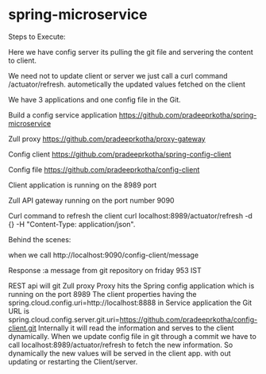 # spring-microservice

Steps to Execute:

Here we have config server its pulling the git file and servering the content to client.

We need not to update client or server we just call a curl command /actuator/refresh. autometically the updated values fetched on the client

We have 3 applications and one config file in the Git.

Build a config service application https://github.com/pradeeprkotha/spring-microservice

Zull proxy https://github.com/pradeeprkotha/proxy-gateway

Config client https://github.com/pradeeprkotha/spring-config-client

Config file https://github.com/pradeeprkotha/config-client

Client application is running on the 8989 port

Zull API gateway running on the port number 9090

Curl command to refresh the client curl localhost:8989/actuator/refresh -d {} -H "Content-Type: application/json".

Behind the scenes:

when we call http://localhost:9090/config-client/message

Response :a message from git repository on friday 953 IST

REST api will git Zull proxy
Proxy hits the Spring config application which is running on the port 8989
The client properties having the spring.cloud.config.uri=http://localhost:8888 in Service application the Git URL is spring.cloud.config.server.git.uri=https://github.com/pradeeprkotha/config-client.git Internally it will read the information and serves to the client dynamically.
When we update config file in git through a commit we have to call localhost:8989/actuator/refresh to fetch the new information. So dynamically the new values will be served in the client app. with out updating or restarting the Client/server.
